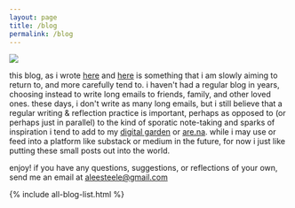 ```yaml
---
layout: page
title: /blog
permalink: /blog
---
```


<img src="../assets/img/birds.jpg"/>

this blog, as i wrote [here](https://twitter.com/aleesteele/status/1687410000329678851) and [here](https://post.lurk.org/@aleesteele/110830839366429110) is something that i am slowly aiming to return to, and more carefully tend to. i haven't had a regular blog in years, choosing instead to write long emails to friends, family, and other loved ones. these days, i don't write as many long emails, but i still believe that a regular writing & reflection practice is important, perhaps as opposed to (or perhaps just in parallel) to the kind of sporatic note-taking and sparks of inspiration i tend to add to my <a href="https://notes.aleesteele.com/">digital garden</a> or [are.na](https://www.are.na/anne-lee-steele). while i may use or feed into a platform like substack or medium in the future, for now i just like putting these small posts out into the world. 

enjoy! if you have any questions, suggestions, or reflections of your own, send me an email at [aleesteele@gmail.com](mailto:aleesteele@gmail.com)

{% include all-blog-list.html %}

